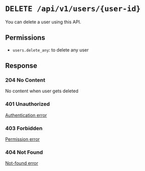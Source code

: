 # `DELETE /api/v1/users/{user-id}`
You can delete a user using this API.


## Permissions
- `users.delete_any`: to delete any user

## Response

### 204 No Content
 No content when user gets deleted

### 401 Unauthorized
[Authentication error](../authentication-errors.md)

### 403 Forbidden
[Permission error](../permission-errors.md)

### 404 Not Found
[Not-found error](../not-found-errors.md)
